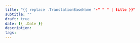 ```yaml
---
title: "{{ replace .TranslationBaseName "-" " " | title }}"
subtitle: ""
draft: true
date: {{ .Date }}
description:
tags:
---
```

